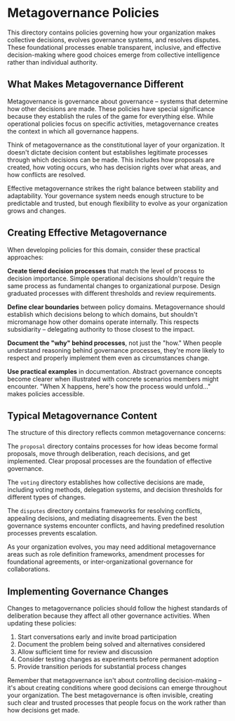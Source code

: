 # Metagovernance Policies

This directory contains policies governing how your organization makes collective decisions, evolves governance systems, and resolves disputes. These foundational processes enable transparent, inclusive, and effective decision-making where good choices emerge from collective intelligence rather than individual authority.

## What Makes Metagovernance Different

Metagovernance is governance about governance – systems that determine how other decisions are made. These policies have special significance because they establish the rules of the game for everything else. While operational policies focus on specific activities, metagovernance creates the context in which all governance happens.

Think of metagovernance as the constitutional layer of your organization. It doesn't dictate decision content but establishes legitimate processes through which decisions can be made. This includes how proposals are created, how voting occurs, who has decision rights over what areas, and how conflicts are resolved.

Effective metagovernance strikes the right balance between stability and adaptability. Your governance system needs enough structure to be predictable and trusted, but enough flexibility to evolve as your organization grows and changes.

## Creating Effective Metagovernance

When developing policies for this domain, consider these practical approaches:

**Create tiered decision processes** that match the level of process to decision importance. Simple operational decisions shouldn't require the same process as fundamental changes to organizational purpose. Design graduated processes with different thresholds and review requirements.

**Define clear boundaries** between policy domains. Metagovernance should establish which decisions belong to which domains, but shouldn't micromanage how other domains operate internally. This respects subsidiarity – delegating authority to those closest to the impact.

**Document the "why" behind processes**, not just the "how." When people understand reasoning behind governance processes, they're more likely to respect and properly implement them even as circumstances change.

**Use practical examples** in documentation. Abstract governance concepts become clearer when illustrated with concrete scenarios members might encounter. "When X happens, here's how the process would unfold..." makes policies accessible.

## Typical Metagovernance Content

The structure of this directory reflects common metagovernance concerns:

The `proposal` directory contains processes for how ideas become formal proposals, move through deliberation, reach decisions, and get implemented. Clear proposal processes are the foundation of effective governance.

The `voting` directory establishes how collective decisions are made, including voting methods, delegation systems, and decision thresholds for different types of changes.

The `disputes` directory contains frameworks for resolving conflicts, appealing decisions, and mediating disagreements. Even the best governance systems encounter conflicts, and having predefined resolution processes prevents escalation.

As your organization evolves, you may need additional metagovernance areas such as role definition frameworks, amendment processes for foundational agreements, or inter-organizational governance for collaborations.

## Implementing Governance Changes

Changes to metagovernance policies should follow the highest standards of deliberation because they affect all other governance activities. When updating these policies:

1. Start conversations early and invite broad participation
2. Document the problem being solved and alternatives considered
3. Allow sufficient time for review and discussion
4. Consider testing changes as experiments before permanent adoption
5. Provide transition periods for substantial process changes

Remember that metagovernance isn't about controlling decision-making – it's about creating conditions where good decisions can emerge throughout your organization. The best metagovernance is often invisible, creating such clear and trusted processes that people focus on the work rather than how decisions get made.